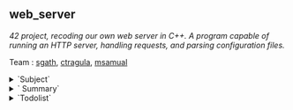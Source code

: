 web_server
---
*42 project, recoding our own web server in C++. A program capable of running an HTTP server, handling requests, and parsing configuration files.*

Team : [sgath](), [ctragula](), [msamual]()



<details>
<summary>`Subject`</summary>

---
Аннотация

Цель данного проекта написать собственный HTTP сервер. Вы должны будете протестировать его на реальном браузере. HTTP один из самых используемых протоколов в интернете. Знания в данной таинственной области является очень полезным для студента, даже если вы никогда не будете работать с веб-сайтами.

---
# Оглавление
---

### I [`Введение`](#Введение)
### II [`Основная часть`](#Основная-часть)
### III [`Бонусная часть`](#Бонусная-часть)

---
# Введение

The `Hypertext transfer protocol` (Протокол передачи гипертекста) или `HTTP` — протокол прикладного уровня применяемый в распределенных, совместных и гипермедийных информационных системах.

HTTP является фундаментом для передачи данных по Всемирной компьютерной сети (World Wide Web). В HTTP гипертекстовые документы включают в себя гиперссылки на другие ресурсы, к которым пользователь легко может получить доступ, например простой клик мышки по картинке в веб-браузере.

Протокол HTTP был разработан, чтобы облегчить работу с гипертекстом, что в свою очередь облегчает работу со Всемирной сетью.

Первичным функционалом веб-сервера являются хранение, обработка веб-страниц, также доставка веб-страниц клиентам.

Связь между клиентом и сервером осуществляется за счет использования протокола передачи гипертекста HTTP.

Обычно в качестве объекта доставки выступают HTML документы, которые могут включать изображения, таблицы стилей и скрипты в дополнении к текстовому контенту.

Для веб-сайта с высоким трафиком могут использоваться несколько веб-серверов.

В качестве агента пользователя в основном выступают веб-браузер или поисковый робот. Они начинают коммуникацию путем отправки запроса на получение определенного ресурса используя HTTP, и сервер в ответ отправляет содержимое ресурса, в ином случае сообщение об ошибке. Под ресурсом обычно имеется в виду реальный файл, находящийся во вторичном хранилище сервера, но это является необязательным кейсом и зависит от того как реализован веб-сервер.

Если основной функционал веб-сервера занимается хранением, обработкой и доставкой контента, то в полной реализации веб-сервера включены разные способы получения контента от клиентов. Данная реализация дает возможность получения веб-форм, включая загрузку (upload) файлов.

[:arrow_up:Оглавление](#Оглавление)

---
## Основная часть

*Название программы: `webserv`*

*Файлы: Любые*

*Makefile: Необходим*

*Функции: Все функции в С++ 98. htons, htonl, ntohs, ntohl, select, poll, epoll, kqueue, socket, accept, listen, send, recv, bind, connect, inet_addr, setsockopt, getsockname, fcntl.*

*libft: Запрещен*

*Описание: Напишите HTTP сервер на С++ 98.*

---

Вы должны написать HTTP сервер на С++ 98.

Если вам нужно использовать С функции, разрешаем. Однако всегда предпочтительнее использовать аналоги в С++.

При программировании на С++ вы должны использовать С++98 стандарт. Ваш проект должен компилироваться в данном стандарте.

Внешние библиотеки запрещены, Boost и т.д.

Старайтесь всегда использовать С++ стиль написания кода (например <cstring> вместо <string.h>)
  
Ваш сервер должен быть совместим с веб-браузером, который вы выбрали.
  
Мы будем предполагать, что Nginx совместим с `HTTP 1.1` и может использоваться для сравнение заголовков и ответов.
  
В сабже, а также в жизни мы рекомендуем вам использовать функцию `poll`, но вы можете использовать аналоги типа: `select, kqueue, epoll`.
  
Сервер должен быть неблокирующим. И использовать только 1 poll(или аналог) для всех IO между клиентом и сервером(с учетом listens).
  
`poll(или аналог)` должен проверять чтение и запись в одно и тоже время.
  
Ваш сервер `никогда не блокирует`, и в случае необходимости клиент должен суметь отключиться.
  
Вам `нельзя производить операцию чтение и операцию записи` без использования функции poll(или аналога).
  
Вам запрещено проверять значения глобальной переменной `errno` после ошибки в функциях read и write.
  
`Запрос` отправленный на ваш сервер `не должен висеть вечно`.
  
Ваш сервер обязан иметь `error page:` стандартный или свой.
  
Ваша программа не должна иметь `утечек и не должна крашиться` (даже при нехватке памяти, когда все уже инициализировано)
  
Нельзя использовать `fork`, за исключением `CGI`.
  
Нельзя запускать другой `webserver` через `execve()`.
  
Ваша программа должна иметь `конфигурационный файл`, который указывается либо как аргумент программы, либо должен быть статичным.
  
Вам не надо использовать poll(или аналог) до чтения вашего конфигурационного файла.
  
Ваш веб-сервер должен суметь обслужить полностью `статичный сайт`.
  
Клиент должен иметь возможность `загрузить(upload) файлы`.
  
Ваши HTTP `статус-коды` должны быть точны.
  
Вы должны минимум реализовать методы `GET, POST и DELETE`.
  
Ваш сервер должен любой ценной `оставаться доступным`, при любых стресс тестах.
  
Ваш сервер должен иметь возможность `прослушивать несколько портов`.
  
Вам разрешено использование `fcntl`, потому что в Mac OS X функция `write` реализована по-другому, нежели в других Unix OS!
  
Вы должны использовать неблокируемый `FD` для того, чтобы получить аналогичное поведение (как в других OS).
  
Благодаря использованию неблокируемого FD, вы сможете использовать функции `read/recv` или `write/send` без опроса(polling) и ваш сервер будет неблокирующим. Но мы против этого.
  
Использование `read/recv` или `write/send` `без опроса(polling) запрещено`, в случае пренебрежения данного правила будет выставлена оценка 0.
  
Вы можете использовать fcntl в следующей форме:
  fcntl(fd, F_SETFL, O_NONBLOCK);
  Любые другие флаги запрещены.

[:arrow_up:Оглавление](#Оглавление)

  
### Конфигурационный файл
  
Вы можете вдохновить себя посмотрев конфигурационный файл `Nginx`, а именно часть 'server'.
 
В конфигурационном файле мы должны иметь следующие поля:

- Выбор порта и хоста для каждого 'server'(обяз).
- Установка имени_сервера(необяз).
- Первый сервер для `host:port` должен быть дефолтным для этого `host:port` (это значит, что он должен отвечать на все запросы, которые не относятся другому серверу).
- Установка дефолтного `error page`.
- Лимит размера тела клиента.
- Установка маршрутов с одним или несколькими следующими правилами/конфигурациями (маршруты не будут использовать redexp):
  * Определить список разрешенных HTTP методов для маршрута.
  * Определить HTTP редиректы.
  * Определить директорию или расположение файла, где должен происходить поиск файла (для примера: если url /kapouet находится в /tmp/www, то url /kapouet/pouic/toto/pouet будет /tmp/www/pouic/toto/pouet)
  * Включить или выключить прослушивание директории.
  * Установка дефолтного файла, который будет отправлен как ответ в случае, если запрос является директорией.
  * Дать маршруту возможность загружать файлы и определить место их хранения.
  * Исполнение CGI на основе определенного расширения (например .php)
  
- Знаете что такое [`CGI?`](https://en.wikipedia.org/wiki/Common_Gateway_Interface)
- Так как вы не будете вызывать CGI напрямую используйте полный путь как `PATH_INFO`.
- Помните, что фрагментированный запрос должен быть обратно собран сервером и `CGI` будет ожидать `EOF`, в качестве конца тела.
- Тоже самое применимо и для вывода CGI, если не указан `content_length`.
- Ваша программа должна вызывать CGI вместе с файлом, который указан в качестве первого аргумента.
- CGI должен запускаться в правильной директории для доступа к файлам по относительному пути.
- Ваш сервер должен работать только с `одним CGI` (php-cgi, python...).

  Для проверки вы должны предоставить несколько конфигурационных файлов и базовые файлы по-умолчанию для тестирования.

Если у вас возник вопрос по поводу некоторого поведения, вам следует сравнить это с Nginx. 
Например: проверьте как работает server_name. Мы также предоставили вам небольшой тестер, он не настолько хорошо, чтобы с ним сдать проект. Но он поможет вам словить некоторые особенные баги.
 
Пожалуйста прочитайте `RFC` и проведите тесты с telnet и Nginx перед тем как начать этот проект. Даже если вы не будете реализовывать все в RFC, чтение всего RFC сильно поможет вам в реализации ваших функций.
 
Самое главное — это устойчивость. Ваш сервер не должен умирать!

Не тестируйте ваш проект только одной программой, напишите собственные тесты! Вы можете сделать это на любом языке программирования. Например: python, golang, C++, C и т.д.
  
---
## Физический уровень.

Основные способы подключения к интернету и их стандарты(протоколы):
- `IEEE 802.3` - стандарт Ethernet
- `IEEE 802.11` - стандарт Wi-Fi
- `GSM` - стандарт сотовой связи
  
## Канальный уровень.
  
Основные протоколы:
- `ARP` - протокол построение таблицы соответствия mac-адресов и ip-адресов. Необходим для привязки ip-адреса к компьютеру(к сетевой карте компьютера). Используется в многоточечных соединениях.
- `PPP` - Используется в соединениях точка-точка. Определяет структуру кадра и способ контроля его целостности. Также определяет правила установки соединения и проверки состояния сети.
  
 `IP` - internetworking protocol(межсетевой протокол)
  
 `октет` - байт, состоящий из 8 битов.
 
 `network gateway` - сетевой шлюз, компьютер который является пропускным пунктом в сети.
  
 `Сокет` - это объект, созданный по рецепту, который по своей сути является шаблоном на основе которого формируются пакеты данных.
  
 `Сокеты` - это де-факто стандарт интерфейсов для транспортной подсистемы
 

  
[:arrow_up:Оглавление](#Оглавление)

--- 
# Бонусная часть

Если основная часть неидеальная, даже не думайте про бонусы.
Поддержка `cookie` и `Управление сессиями` (не забудьте тесты).
Обработка нескольких `CGI`.

[:arrow_up:Оглавление](#Оглавление)

 ---

 </details>


<details>
<summary> ` Summary`</summary>

[`Интерфейс сокетов | Курс "Компьютерные сети". Созыкин`](https://www.youtube.com/watch?v=_vAjHdh92YU)

[`Web сокеты | Компьютерные сети. Продвинутые темы. Созыкин`](https://www.youtube.com/watch?v=TxVriqBkqbM)

[`Изучение С++. Часть 1. Уроки С++`](https://www.youtube.com/watch?v=A4y97MTqO6c)

[`Изучение С++. Часть 2. Уроки С++`](https://www.youtube.com/watch?v=zsyXZLJQ_Dg)

[`C++ Web Server from Scratch | Part 1: Creating a Socket Object`](https://www.youtube.com/watch?v=YwHErWJIh6Y)

---

[` SSL Programming Tutorial`](https://support.hpe.com/hpesc/public/docDisplay?docId=emr_na-c04622320) .................................59

[`HTTP учебник`](https://developer.mozilla.org/ru/docs/Web/HTTP )

[`select / poll / epoll: практическая разница`](https://habr.com/ru/company/infopulse/blog/415259/)

[`Mongoose - easy to use web server`](https://code.google.com/archive/p/mongoose/)

[`Веб-сервер на C++ и сокетах`](https://code-live.ru/post/cpp-http-server-over-sockets/)

[`WebServer как тестовое задание`](https://habr.com/ru/post/152345/)

[`+ forum`](http://rsdn.org/forum/job/4795893.flat)

[`HTTP Server: Everything you need to know to Build a simple HTTP server from scratch`](https://medium.com/from-the-scratch/http-server-what-do-you-need-to-know-to-build-a-simple-http-server-from-scratch-d1ef8945e4fa)

---

https://adrienblanc.com/projects/42/webserv

http://dwise1.net/pgm/sockets/blocking.html


[:arrow_up:Оглавление](#Оглавление)

 </details>

<details>
<summary> `Todolist`</summary>
[ ] Создать сокет

[ ] Привязать сокет к сетевому интерфейсу

[ ] Прослушивать сокет, привязанный к определенному сетевому интерфейсу

[ ] Принимать входящие соединения

[ ] Реагировать на события происходящие на сокетах
  
[:arrow_up:Оглавление](#Оглавление)

